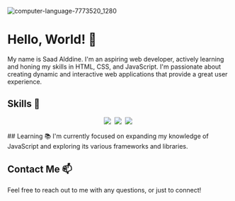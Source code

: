 ![computer-language-7773520_1280](https://github.com/MrAlameddine/MrAlameddine/assets/155602745/40cc80a2-0c88-4e73-91d5-2790053233ba)






# Hello, World! 👋

My name is Saad Alddine. I'm an aspiring web developer, actively learning and honing my skills in HTML, CSS, and JavaScript. I'm passionate about creating dynamic and interactive web applications that provide a great user experience.

## Skills 🚀
<p align='center'>
  <img src="https://img.shields.io/badge/code-javascript-informational?style=for-the-badge&logo=javascript&logoColor=white&color=2aa889"/>&nbsp;
  <img src="https://img.shields.io/badge/web-html-informational?style=for-the-badge&logo=html5&logoColor=white&color=2aa889"/>&nbsp;
  <img src="https://img.shields.io/badge/web-css-informational?style=for-the-badge&logo=css3&logoColor=white&color=2aa889"/>&nbsp;
</p>
## Learning 📚
I'm currently focused on expanding my knowledge of JavaScript and exploring its various frameworks and libraries.

## Contact Me 📫
Feel free to reach out to me with any questions, or just to connect!



                                                   
